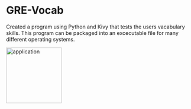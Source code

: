 # GRE-Vocab
Created a program using Python and Kivy that tests the users vacabulary skills. This program can be packaged into an excecutable file for many different operating systems.

<img width="150" alt="application" src="https://github.com/Gaurav7877/GRE-Vocab/assets/101136531/e0458801-dfe2-47bd-a419-2a31a0cccc99">
